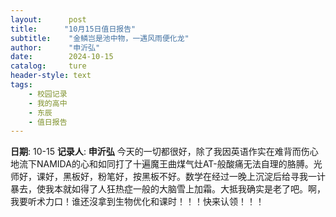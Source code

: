 ```yaml
---
layout:      post
title:      "10月15日值日报告"
subtitle:    "金鳞岂是池中物，一遇风雨便化龙"
author:      "申沂弘"
date:        2024-10-15
catalog:     ture
header-style: text
tags: 
    - 校园记录
    - 我的高中
    - 东辰
    - 值日报告
---
```


**日期**: 10-15
**记录人**: **申沂弘**
今天的一切都很好，除了我因英语作实在难背而伤心地流下NAMIDA的心和如同打了十遍魔王曲煤气灶AT-般酸痛无法自理的胳膊。光师好，课好，黑板好，粉笔好，按黑板不好。数学在经过一晚上沉淀后给寻我一计暴去，使我本就如得了人狂热症一般的大脑雪上加霜。大抵我确实是老了吧。啊，我要听术力口！谁还沒拿到生物优化和课时！！！快来认领！！！
